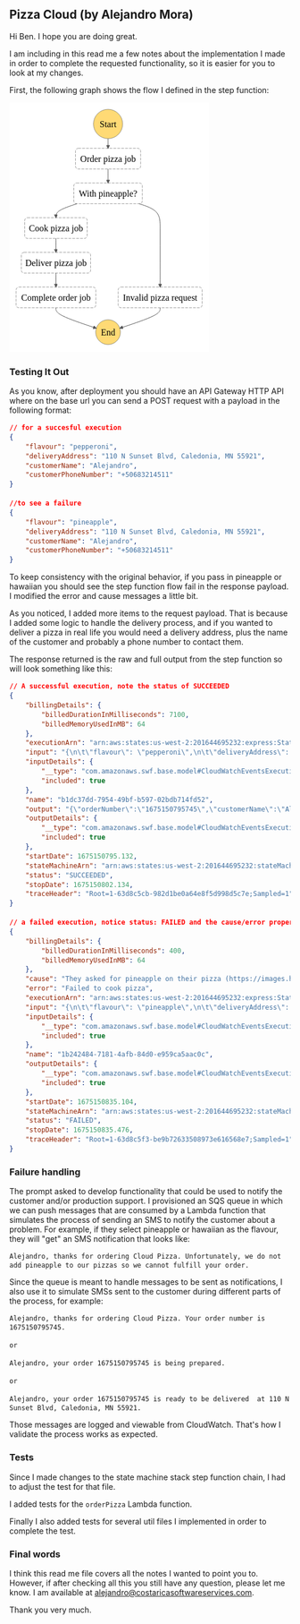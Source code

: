 ## Pizza Cloud (by Alejandro Mora)

Hi Ben. I hope you are doing great.

I am including in this read me a few notes about the implementation I made in order to complete the requested functionality, so it is easier for you to look at my changes.

First, the following graph shows the flow I defined in the step function:

![Implemented flow](img/step-function-definition.png)

### Testing It Out

As you know, after deployment you should have an API Gateway HTTP API where on the base url you can send a POST request with a payload in the following format:

```json
// for a succesful execution
{
	"flavour": "pepperoni",
	"deliveryAddress": "110 N Sunset Blvd, Caledonia, MN 55921",
	"customerName": "Alejandro",
	"customerPhoneNumber": "+50683214511"
}

//to see a failure
{
    "flavour": "pineapple",
	"deliveryAddress": "110 N Sunset Blvd, Caledonia, MN 55921",
	"customerName": "Alejandro",
	"customerPhoneNumber": "+50683214511"
}
```

To keep consistency with the original behavior, if you pass in pineapple or hawaiian you should see the step function flow fail in the response payload. I modified the error and cause messages a little bit.

As you noticed, I added more items to the request payload. That is because I added some logic to handle the delivery process, and if you wanted to deliver a pizza in real life you would need a delivery address, plus the name of the customer and probably a phone number to contact them.

The response returned is the raw and full output from the step function so will look something like this:

```json
// A successful execution, note the status of SUCCEEDED
{
    "billingDetails": {
        "billedDurationInMilliseconds": 7100,
        "billedMemoryUsedInMB": 64
    },
    "executionArn": "arn:aws:states:us-west-2:201644695232:express:StateMachine2E01A3A5-17TfZD6kdiB7:b1dc37dd-7954-49bf-b597-02bdb714fd52:03345939-2c9c-4d70-95a1-aacf07ec985d",
    "input": "{\n\t\"flavour\": \"pepperoni\",\n\t\"deliveryAddress\": \"110 N Sunset Blvd, Caledonia, MN 55921\",\n\t\"customerName\": \"Alejandro\",\n\t\"customerPhoneNumber\": \"+50683214511\"\n}",
    "inputDetails": {
        "__type": "com.amazonaws.swf.base.model#CloudWatchEventsExecutionDataDetails",
        "included": true
    },
    "name": "b1dc37dd-7954-49bf-b597-02bdb714fd52",
    "output": "{\"orderNumber\":\"1675150795745\",\"customerName\":\"Alejandro\",\"deliveryAddress\":\"110 N Sunset Blvd, Caledonia, MN 55921\",\"customerPhoneNumber\":\"+50683214511\"}",
    "outputDetails": {
        "__type": "com.amazonaws.swf.base.model#CloudWatchEventsExecutionDataDetails",
        "included": true
    },
    "startDate": 1675150795.132,
    "stateMachineArn": "arn:aws:states:us-west-2:201644695232:stateMachine:StateMachine2E01A3A5-17TfZD6kdiB7",
    "status": "SUCCEEDED",
    "stopDate": 1675150802.134,
    "traceHeader": "Root=1-63d8c5cb-982d1be0a64e8f5d998d5c7e;Sampled=1"
}

// a failed execution, notice status: FAILED and the cause/error properties
{
    "billingDetails": {
        "billedDurationInMilliseconds": 400,
        "billedMemoryUsedInMB": 64
    },
    "cause": "They asked for pineapple on their pizza (https://images.hindustantimes.com/rf/image_size_640x362/HT/p2/2017/04/06/Pictures/_d4a6088c-1abf-11e7-b8c3-4f9f853ee33e.jpg)",
    "error": "Failed to cook pizza",
    "executionArn": "arn:aws:states:us-west-2:201644695232:express:StateMachine2E01A3A5-17TfZD6kdiB7:1b242484-7181-4afb-84d0-e959ca5aac0c:b11edc7c-5446-4c71-bea4-f5aabfe3e2a6",
    "input": "{\n\t\"flavour\": \"pineapple\",\n\t\"deliveryAddress\": \"110 N Sunset Blvd, Caledonia, MN 55921\",\n\t\"customerName\": \"Alejandro\",\n\t\"customerPhoneNumber\": \"+50683214511\"\n}",
    "inputDetails": {
        "__type": "com.amazonaws.swf.base.model#CloudWatchEventsExecutionDataDetails",
        "included": true
    },
    "name": "1b242484-7181-4afb-84d0-e959ca5aac0c",
    "outputDetails": {
        "__type": "com.amazonaws.swf.base.model#CloudWatchEventsExecutionDataDetails",
        "included": true
    },
    "startDate": 1675150835.104,
    "stateMachineArn": "arn:aws:states:us-west-2:201644695232:stateMachine:StateMachine2E01A3A5-17TfZD6kdiB7",
    "status": "FAILED",
    "stopDate": 1675150835.476,
    "traceHeader": "Root=1-63d8c5f3-be9b72633508973e616568e7;Sampled=1"
}
```

### Failure handling

The prompt asked to develop functionality that could be used to notify the customer and/or production support. I provisioned an SQS queue in which we can push messages that are consumed by a Lambda function that simulates the process of sending an SMS to notify the customer about a problem. For example, if they select pineapple or hawaiian as the flavour, they will "get" an SMS notification that looks like:

```
Alejandro, thanks for ordering Cloud Pizza. Unfortunately, we do not add pineapple to our pizzas so we cannot fulfill your order.
```

Since the queue is meant to handle messages to be sent as notifications, I also use it to simulate SMSs sent to the customer during different parts of the process, for example:

```
Alejandro, thanks for ordering Cloud Pizza. Your order number is 1675150795745.

or

Alejandro, your order 1675150795745 is being prepared.

or

Alejandro, your order 1675150795745 is ready to be delivered  at 110 N Sunset Blvd, Caledonia, MN 55921.
```

Those messages are logged and viewable from CloudWatch. That's how I validate the process works as expected.

### Tests

Since I made changes to the state machine stack step function chain, I had to adjust the test for that file.

I added tests for the `orderPizza` Lambda function.

Finally I also added tests for several util files I implemented in order to complete the test.

### Final words

I think this read me file covers all the notes I wanted to point you to. However, if after checking all this you still have any question, please let me know. I am available at alejandro@costaricasoftwareservices.com.

Thank you very much.

